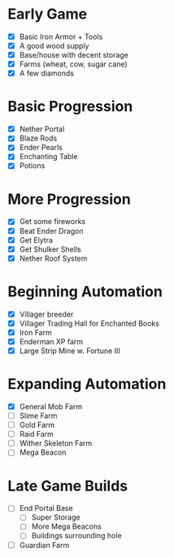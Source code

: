 # Early Game
- [x] Basic Iron Armor + Tools
- [x] A good wood supply
- [x] Base/house with decent storage
- [x] Farms (wheat, cow, sugar cane)
- [x] A few diamonds
# Basic Progression
- [x] Nether Portal
- [x] Blaze Rods
- [x] Ender Pearls
- [x] Enchanting Table
- [x] Potions
# More Progression
- [x] Get some fireworks
- [x] Beat Ender Dragon
- [x] Get Elytra
- [x] Get Shulker Shells
- [x] Nether Roof System
# Beginning Automation
- [x] Villager breeder
- [x] Villager Trading Hall for Enchanted Books
- [x] Iron Farm
- [x] Enderman XP farm
- [x] Large Strip Mine w. Fortune III
# Expanding Automation
- [x] General Mob Farm
- [ ] Slime Farm
- [ ] Gold Farm
- [ ] Raid Farm
- [ ] Wither Skeleton Farm
- [ ] Mega Beacon
# Late Game Builds
- [ ] End Portal Base
	- [ ] Super Storage
	- [ ] More Mega Beacons
	- [ ] Buildings surrounding hole
- [ ] Guardian Farm